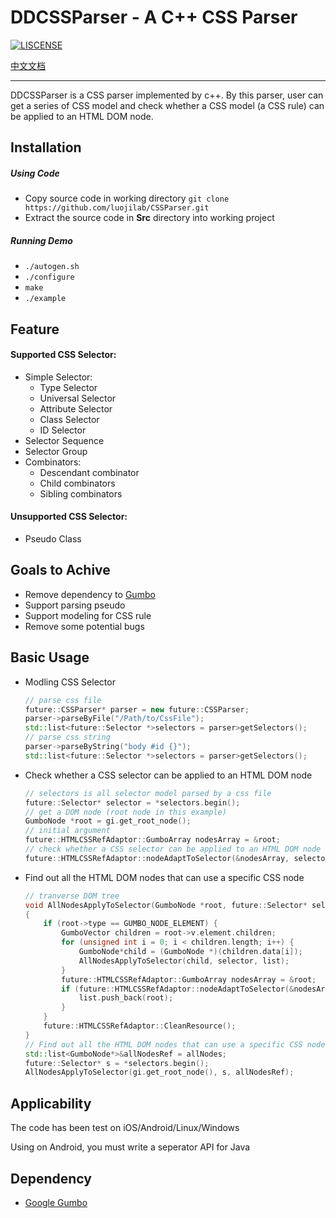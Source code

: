 # DDCSSParser - A C++ CSS Parser

[![LISCENSE](https://camo.githubusercontent.com/99ff4b220c782b6a79fb75b9020a3f610ce0c55f/68747470733a2f2f696d672e736869656c64732e696f2f62616467652f4c6963656e73652d417061636865253230322e302d6f72616e67652e737667)](./LICENSE)

[中文文档](./README.md)

------

DDCSSParser is a CSS parser implemented by c++. By this parser, user can get a series of CSS model and check whether a CSS model (a CSS rule) can be applied to an HTML DOM node.

## Installation

##### Using Code

* Copy source code in working directory `git clone https://github.com/luojilab/CSSParser.git`
* Extract the source code in **Src** directory into working project

##### Running Demo

- `./autogen.sh`
- `./configure`
- `make`
- `./example`

## Feature

#### Supported CSS Selector:

- Simple Selector:
  - Type Selector
  - Universal Selector
  - Attribute Selector
  - Class Selector
  - ID Selector
- Selector Sequence
- Selector Group
- Combinators:
  - Descendant combinator
  - Child combinators
  - Sibling combinators

#### Unsupported CSS Selector:

* Pseudo Class

## Goals to Achive

* Remove dependency to [Gumbo](https://github.com/google/gumbo-parser)
* Support parsing pseudo
* Support modeling for CSS rule
* Remove some potential bugs

## Basic Usage

* Modling CSS Selector

  ```c++
  // parse css file
  future::CSSParser* parser = new future::CSSParser;
  parser->parseByFile("/Path/to/CssFile");
  std::list<future::Selector *>selectors = parser>getSelectors();
  // parse css string
  parser->parseByString("body #id {}");
  std::list<future::Selector *>selectors = parser>getSelectors();
  ```

* Check whether a CSS selector can be applied to an HTML DOM node

  ```c++
  // selectors is all selector model parsed by a css file
  future::Selector* selector = *selectors.begin();
  // get a DOM node (root node in this example)
  GumboNode *root = gi.get_root_node();
  // initial argument
  future::HTMLCSSRefAdaptor::GumboArray nodesArray = &root;
  // check whether a CSS selector can be applied to an HTML DOM node
  future::HTMLCSSRefAdaptor::nodeAdaptToSelector(&nodesArray, selector);
  ```

* Find out all the HTML DOM nodes that can use a specific CSS node

  ```c++
  // tranverse DOM tree
  void AllNodesApplyToSelector(GumboNode *root, future::Selector* selector, std::list<GumboNode *>&list)
  {
      if (root->type == GUMBO_NODE_ELEMENT) {
          GumboVector children = root->v.element.children;
          for (unsigned int i = 0; i < children.length; i++) {
              GumboNode*child = (GumboNode *)(children.data[i]);
              AllNodesApplyToSelector(child, selector, list);
          }
          future::HTMLCSSRefAdaptor::GumboArray nodesArray = &root;
          if (future::HTMLCSSRefAdaptor::nodeAdaptToSelector(&nodesArray, selector)) {
              list.push_back(root);
          }
      }
      future::HTMLCSSRefAdaptor::CleanResource();
  }
  // Find out all the HTML DOM nodes that can use a specific CSS node
  std::list<GumboNode*>&allNodesRef = allNodes;
  future::Selector* s = *selectors.begin();
  AllNodesApplyToSelector(gi.get_root_node(), s, allNodesRef);
  ```

## Applicability

The code has been test on iOS/Android/Linux/Windows

Using on Android, you must write a seperator API for Java

## Dependency

* [Google Gumbo](https://github.com/google/gumbo-parser)